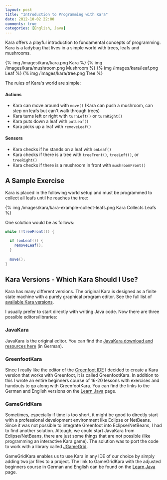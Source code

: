 ```yaml
---
layout: post
title: "Introduction to Programming with Kara"
date: 2012-10-02 22:00
comments: true
categories: [English, Java]
---
```

Kara offers a playful introduction to fundamental concepts of programming. Kara is a ladybug that lives in a simple world with trees, leafs and mushrooms.

{% img /images/kara/kara.png Kara %}
{% img /images/kara/mushroom.png Mushroom %}
{% img /images/kara/leaf.png Leaf %}
{% img /images/kara/tree.png Tree %}

The rules of Kara's world are simple:

#### Actions ####
* Kara can move around with `move()` (Kara can push a mushroom, can step on leafs but can't walk through trees)
* Kara turns left or right with `turnLeft()` or `turnRight()`
* Kara puts down a leaf with `putLeaf()`
* Kara picks up a leaf with `removeLeaf()`

#### Sensors ####
* Kara checks if he stands on a leaf with `onLeaf()`
* Kara checks if there is a tree with `treeFront()`, `treeLeft()`, or `treeRight()`
* Kara checks if there is a mushroom in front with `mushroomFront()`


## A Sample Exercise ##
Kara is placed in the following world setup and must be programmed to collect all leafs until he reaches the tree:

{% img /images/kara/kara-example-collect-leafs.png Kara Collects Leafs %}

One solution would be as follows:

``` java Kara collects leafs (Java)
while (!treeFront()) {

  if (onLeaf()) {
    removeLeaf();
  }
  
  move();
}
```


## Kara Versions - Which Kara Should I Use? ##
Kara has many different versions. The original Kara is designed as a finite state machine with a purely graphical program editor. See the full list of [available Kara versions](http://www.swisseduc.ch/informatik/karatojava/index.html).

I usually prefer to start directly with writing Java code. Now there are three possible editors/libraries:

### JavaKara ###
JavaKara is the original editor. You can find the [JavaKara download and resources here](http://www.swisseduc.ch/informatik/karatojava/javakara/index.html) (in German).

### GreenfootKara ###
Since I really like the editor of the [Greenfoot IDE](http://greenfoot.org) I decided to create a Kara version that works with Greenfoot, it is called GreenfootKara. In addition to this I wrote an entire beginners course of 16-20 lessons with exercises and handouts to go along with GreenfootKara. You can find the links to the German and English versions on the [Learn Java](/learn-java) page.

### GameGridKara ###
Sometimes, especially if time is too short, it might be good to directly start with a professional development environment like Eclipse or NetBeans. Since it was not possible to integrate Greenfoot into Eclipse/NetBeans, I had to find another solution. Altough, we could start JavaKara from Eclipse/NetBeans, there are just some things that are not possible (like programming an interactive Kara game). The solution was to port the code to work with a library called [JGameGrid](http://gamegrid.ch).

GameGridKara enables us to use Kara in any IDE of our choice by simply adding two jar files to a project. The link to GameGridKara with the adjusted beginners course in German and English can be found on the [Learn Java](/learn-java) page.








